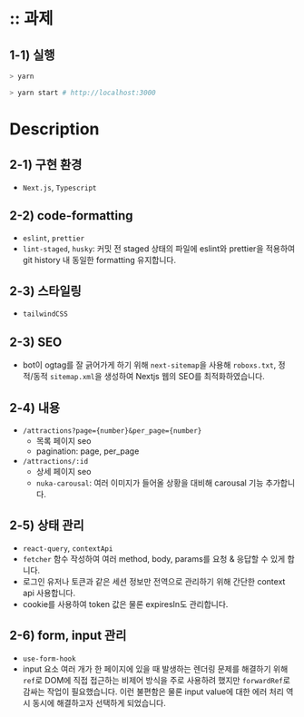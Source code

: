 # :: 과제

## 1-1) 실행

```bash
> yarn

> yarn start # http://localhost:3000
```

# Description

## 2-1) 구현 환경

- `Next.js`, `Typescript`

## 2-2) code-formatting

- `eslint`, `prettier`
- `lint-staged`, `husky`: 커밋 전 staged 상태의 파일에 eslint와 prettier을 적용하여 git history 내 동일한 formatting 유지합니다.

## 2-3) 스타일링

- `tailwindCSS`

## 2-3) SEO

- bot이 ogtag를 잘 긁어가게 하기 위해 `next-sitemap`을 사용해 `roboxs.txt`, 정적/동적 `sitemap.xml`을 생성하여 Nextjs 웹의 SEO를 최적화하였습니다.

## 2-4) 내용

- `/attractions?page={number}&per_page={number}`
  - 목록 페이지 seo
  - pagination: page, per_page
- `/attractions/:id`
  - 상세 페이지 seo
  - `nuka-carousal`: 여러 이미지가 들어올 상황을 대비해 carousal 기능 추가합니다.

## 2-5) 상태 관리

- `react-query`, `contextApi`
- `fetcher` 함수 작성하여 여러 method, body, params를 요청 & 응답할 수 있게 합니다.
- 로그인 유저나 토큰과 같은 세션 정보만 전역으로 관리하기 위해 간단한 context api 사용합니다.
- cookie를 사용하여 token 값은 물론 expiresIn도 관리합니다.

## 2-6) form, input 관리

- `use-form-hook`
- input 요소 여러 개가 한 페이지에 있을 때 발생하는 렌더링 문제를 해결하기 위해 `ref`로 DOM에 직접 접근하는 비제어 방식을 주로 사용하려 했지만 `forwardRef`로 감싸는 작업이 필요했습니다. 이런 불편함은 물론 input value에 대한 에러 처리 역시 동시에 해결하고자 선택하게 되었습니다.
